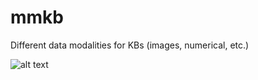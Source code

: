 # mmkb
Different data modalities for KBs (images, numerical, etc.)

![alt text](https://github.com/nle-ml/mmkb/blob/master/media/KB.png)
